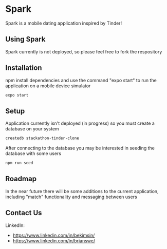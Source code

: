 # Spark

Spark is a mobile dating application inspired by Tinder!

## Using Spark

Spark currently is not deployed, so please feel free to fork the respository

## Installation 

npm install dependencies and use the command "expo start" to run the application on a mobile device simulator

```bash
expo start
```
## Setup

Application currently isn't deployed (in progress) so you must create a database on your system

```bash
createdb stackathon-tinder-clone
```

After connecting to the database you may be interested in seeding the database with some users

```bash
npm run seed
```

## Roadmap

In the near future there will be some additions to the current application, including "match" functionality and messaging between users

## Contact Us

LinkedIn: 
- https://www.linkedin.com/in/bekimsin/
- https://www.linkedin.com/in/brianswe/
